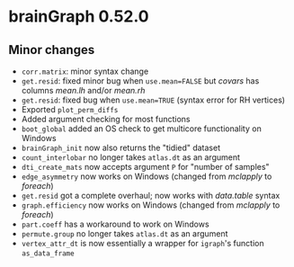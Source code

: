 # brainGraph 0.52.0

## Minor changes
* `corr.matrix`: minor syntax change
* `get.resid`: fixed minor bug when `use.mean=FALSE` but *covars* has columns
    *mean.lh* and/or *mean.rh*
* `get.resid`: fixed bug when `use.mean=TRUE` (syntax error for RH vertices)
* Exported `plot_perm_diffs`
* Added argument checking for most functions
* `boot_global` added an OS check to get multicore functionality on Windows
* `brainGraph_init` now also returns the "tidied" dataset
* `count_interlobar` no longer takes `atlas.dt` as an argument
* `dti_create_mats` now accepts argument `P` for "number of samples"
* `edge_asymmetry` now works on Windows (changed from *mclapply* to *foreach*)
* `get.resid` got a complete overhaul; now works with *data.table* syntax
* `graph.efficiency` now works on Windows (changed from *mclapply* to *foreach*)
* `part.coeff` has a workaround to work on Windows
* `permute.group` no longer takes `atlas.dt` as an argument
* `vertex_attr_dt` is now essentially a wrapper for `igraph`'s function
    `as_data_frame`

